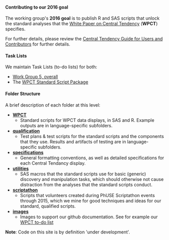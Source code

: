 #### Contributing to our 2016 goal

The working group's **2016 goal** is to publish R and SAS scripts that unlock the standard analyses that the [White Paper on Central Tendency](http://www.phusewiki.org/wiki/images/4/48/CSS_WhitePaper_CentralTendency_v1.0.pdf) (**WPCT**) specifies.

For further details, please review the [Central Tendency Guide for Users and Contributors](http://github.com/phuse-org/phuse-scripts/blob/master/whitepapers/CentralTendency-UserGuide.md) for further details.


#### Task Lists

We maintain Task Lists (to-do lists) for both:

  * [Work Group 5, overall](http://github.com/phuse-org/phuse-scripts/blob/master/TODO.md)
  * The [WPCT Standard Script Package](http://github.com/phuse-org/phuse-scripts/blob/master/whitepapers/WPCT/TODO.md)


#### Folder Structure

A brief description of each folder at this level:

* [**WPCT**](http://github.com/phuse-org/phuse-scripts/tree/master/whitepapers/WPCT)
  * Standard scripts for WPCT data displays, in SAS and R. Example outputs are in language-specific subfolders.
* [**qualification**](http://github.com/phuse-org/phuse-scripts/tree/master/whitepapers/qualification)
  * Test plans & test scripts for the standard scripts and the components that they use. Results and artifacts of testing are in language-specific subfolders.
* [**specifications**](http://github.com/phuse-org/phuse-scripts/tree/master/whitepapers/specification)
  * General formatting conventions, as well as detailed specifications for each Central Tendancy display.
* [**utilities**](http://github.com/phuse-org/phuse-scripts/tree/master/whitepapers/utilities)
  * SAS macros that the standard scripts use for basic (generic) discovery and manipulation tasks, which should otherwise not cause distraction from the analyses that the standard scripts conduct.
* [**scriptathon**](http://github.com/phuse-org/phuse-scripts/tree/master/whitepapers/scriptathon)
  * Scripts that volunteers created during PhUSE Scriptathon events through 2015, which we mine for good techniques and ideas for our standard, qualified scripts.
* [**images**](http://github.com/phuse-org/phuse-scripts/tree/master/whitepapers/images)
  * Images to support our github documentation. See for example our [WPCT to-do list](http://github.com/phuse-org/phuse-scripts/blob/master/whitepapers/WPCT/TODO.md)

**Note**: Code on this site is by definition 'under development'.
